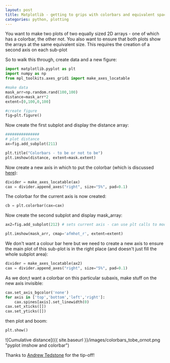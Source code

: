 ```yaml
---
layout: post
title: Matplotlib - getting to grips with colorbars and equivalent space
categories: python, plotting
---
```


You want to make two plots of two equally sized 2D arrays - one of which has a colorbar, the other not. You also want to ensure that both plots show the arrays at the same equivalent size. This requires the creation of a second axis on each sub-plot 

So to walk this through, create data and a new figure:

```python
import matplotlib.pyplot as plt
import numpy as np
from mpl_toolkits.axes_grid1 import make_axes_locatable

#make data
mask_arr=np.random.rand(100,100)
distance=mask_arr*2
extent=[0,100,0,100]

#create figure
fig=plt.figure()
```

Now create the first subplot and display the distance array:

```python
###############
# plot distance
ax=fig.add_subplot(211)

plt.title("Colorbars - to be or not to be")
plt.imshow(distance, extent=mask.extent)
```

Now create a new axis in which to put the colorbar (which is discussed [here](http://matplotlib.org/mpl_toolkits/axes_grid/users/overview.html#axesdivider)):

```python
divider = make_axes_locatable(ax)
cax = divider.append_axes("right", size="5%", pad=0.1)
```

The colorbar for the current axis is now created:

```python
cb = plt.colorbar(cax=cax)
```

Now create the second subplot and display mask_array:

```python
ax2=fig.add_subplot(212) # sets current axis - can use plt calls to modify current axis

plt.imshow(mask_arr, cmap='afmhot_r', extent=extent)
```

We don't want a colour bar here but we need to create a new axis to ensure the main plot of this sub-plot is in the right place (and doesn't just fill the whole subplot area):

```python
divider = make_axes_locatable(ax2)
cax = divider.append_axes("right", size="5%", pad=0.1)
```

As we don;t want a colorbar on this particular subaxis, make stuff on the new axis invisible:

```python
cax.set_axis_bgcolor('none')
for axis in ['top','bottom','left','right']:
    cax.spines[axis].set_linewidth(0)
cax.set_xticks([])
cax.set_yticks([])
```

then plot and boom:

```python
plt.show()
```

![Cumulative distance]({{ site.baseurl }}/images/colorbars_tobe_ornot.png "pyplot imshow and colorbar")

Thanks to [Andrew Tedstone](http://atedstone.github.io/) for the tip-off!